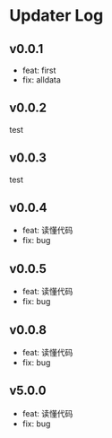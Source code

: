 # Updater Log

## v0.0.1

- feat: first
- fix: alldata

## v0.0.2

test

## v0.0.3

test

## v0.0.4

- feat: 读懂代码
- fix: bug

## v0.0.5

- feat: 读懂代码
- fix: bug


## v0.0.8

- feat: 读懂代码
- fix: bug

## v5.0.0

- feat: 读懂代码
- fix: bug

